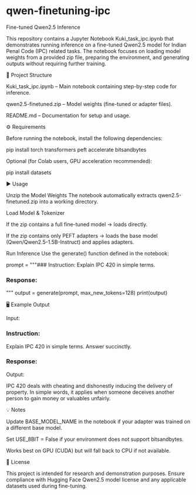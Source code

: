 # qwen-finetuning-ipc
Fine-tuned Qwen2.5 Inference

This repository contains a Jupyter Notebook Kuki_task_ipc.ipynb that demonstrates running inference on a fine-tuned Qwen2.5 model for Indian Penal Code (IPC) related tasks.
The notebook focuses on loading model weights from a provided zip file, preparing the environment, and generating outputs without requiring further training.

📂 Project Structure

Kuki_task_ipc.ipynb – Main notebook containing step-by-step code for inference.

qwen2.5-finetuned.zip – Model weights (fine-tuned or adapter files).

README.md – Documentation for setup and usage.

⚙️ Requirements

Before running the notebook, install the following dependencies:

pip install torch transformers peft accelerate bitsandbytes


Optional (for Colab users, GPU acceleration recommended):

pip install datasets

▶️ Usage

Unzip the Model Weights
The notebook automatically extracts qwen2.5-finetuned.zip into a working directory.

Load Model & Tokenizer

If the zip contains a full fine-tuned model → loads directly.

If the zip contains only PEFT adapters → loads the base model (Qwen/Qwen2.5-1.5B-Instruct) and applies adapters.

Run Inference
Use the generate() function defined in the notebook:

prompt = """### Instruction:
Explain IPC 420 in simple terms.

### Response:
"""
output = generate(prompt, max_new_tokens=128)
print(output)

🖥️ Example Output

Input:

### Instruction:
Explain IPC 420 in simple terms. Answer succinctly.

### Response:


Output:

IPC 420 deals with cheating and dishonestly inducing the delivery of property. In simple words, it applies when someone deceives another person to gain money or valuables unfairly.

💡 Notes

Update BASE_MODEL_NAME in the notebook if your adapter was trained on a different base model.

Set USE_8BIT = False if your environment does not support bitsandbytes.

Works best on GPU (CUDA) but will fall back to CPU if not available.

📜 License

This project is intended for research and demonstration purposes. Ensure compliance with Hugging Face Qwen2.5 model license and any applicable datasets used during fine-tuning.
